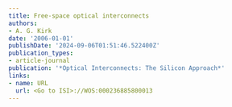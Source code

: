 ```yaml
---
title: Free-space optical interconnects
authors:
- A. G. Kirk
date: '2006-01-01'
publishDate: '2024-09-06T01:51:46.522400Z'
publication_types:
- article-journal
publication: '*Optical Interconnects: The Silicon Approach*'
links:
- name: URL
  url: <Go to ISI>://WOS:000236885800013
---
```

